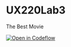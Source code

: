 # UX220Lab3
The Best Movie

[![Open in Codeflow](https://developer.stackblitz.com/img/open_in_codeflow.svg)](https:///pr.new/MCapredoni/UX220Lab3/)
